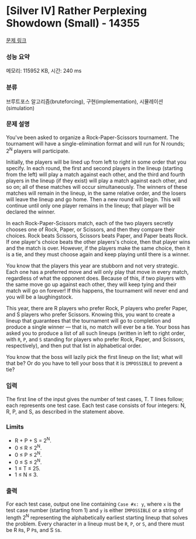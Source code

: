 # [Silver IV] Rather Perplexing Showdown (Small) - 14355 

[문제 링크](https://www.acmicpc.net/problem/14355) 

### 성능 요약

메모리: 115952 KB, 시간: 240 ms

### 분류

브루트포스 알고리즘(bruteforcing), 구현(implementation), 시뮬레이션(simulation)

### 문제 설명

<p>You've been asked to organize a Rock-Paper-Scissors tournament. The tournament will have a single-elimination format and will run for N rounds; 2<sup>N</sup> players will participate.</p>

<p>Initially, the players will be lined up from left to right in some order that you specify. In each round, the first and second players in the lineup (starting from the left) will play a match against each other, and the third and fourth players in the lineup (if they exist) will play a match against each other, and so on; all of these matches will occur simultaneously. The winners of these matches will remain in the lineup, in the same relative order, and the losers will leave the lineup and go home. Then a new round will begin. This will continue until only one player remains in the lineup; that player will be declared the winner.</p>

<p>In each Rock-Paper-Scissors match, each of the two players secretly chooses one of Rock, Paper, or Scissors, and then they compare their choices. Rock beats Scissors, Scissors beats Paper, and Paper beats Rock. If one player's choice beats the other players's choice, then that player wins and the match is over. However, if the players make the same choice, then it is a tie, and they must choose again and keep playing until there is a winner.</p>

<p>You know that the players this year are stubborn and not very strategic. Each one has a preferred move and will only play that move in every match, regardless of what the opponent does. Because of this, if two players with the same move go up against each other, they will keep tying and their match will go on forever! If this happens, the tournament will never end and you will be a laughingstock.</p>

<p>This year, there are R players who prefer Rock, P players who prefer Paper, and S players who prefer Scissors. Knowing this, you want to create a lineup that guarantees that the tournament will go to completion and produce a single winner — that is, no match will ever be a tie. Your boss has asked you to produce a list of all such lineups (written in left to right order, with <code>R</code>, <code>P</code>, and <code>S</code> standing for players who prefer Rock, Paper, and Scissors, respectively), and then put that list in alphabetical order.</p>

<p>You know that the boss will lazily pick the first lineup on the list; what will that be? Or do you have to tell your boss that it is <code>IMPOSSIBLE</code> to prevent a tie?</p>

### 입력 

 <p>The first line of the input gives the number of test cases, T. T lines follow; each represents one test case. Each test case consists of four integers: N, R, P, and S, as described in the statement above.</p>

<h3>Limits</h3>

<ul>
	<li>R + P + S = 2<sup>N</sup>.</li>
	<li>0 ≤ R ≤ 2<sup>N</sup>.</li>
	<li>0 ≤ P ≤ 2<sup>N</sup>.</li>
	<li>0 ≤ S ≤ 2<sup>N</sup>.</li>
	<li>1 ≤ T ≤ 25.</li>
	<li>1 ≤ N ≤ 3.</li>
</ul>

### 출력 

 <p>For each test case, output one line containing <code>Case #x: y</code>, where <code>x</code> is the test case number (starting from 1) and <code>y</code> is either <code>IMPOSSIBLE</code> or a string of length 2<sup>N</sup> representing the alphabetically earliest starting lineup that solves the problem. Every character in a lineup must be <code>R</code>, <code>P</code>, or <code>S</code>, and there must be R <code>R</code>s, P <code>P</code>s, and S <code>S</code>s.</p>

